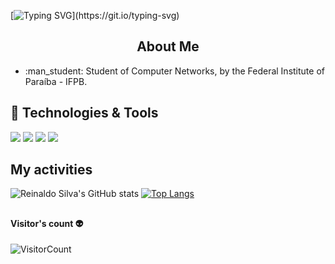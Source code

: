 [![Typing SVG](https://readme-typing-svg.herokuapp.com?color=3DF77F&center=true&vCenter=true&lines=Welcome+to+Reinaldo+Silva+profile!)](https://git.io/typing-svg)

<p align="center">
 <h2 align="center">About Me</h2>
</p>

<ul>
<li>:man_student: Student of Computer Networks, by the Federal Institute of Paraíba - IFPB.</li>
</ul>

## 🔧 Technologies & Tools
![](https://img.shields.io/badge/OS-Linux-informational?style=flat&logo=linux&logoColor=white&color=F80707)
![](https://img.shields.io/badge/OS-Windows-informational?style=flat&logo=windows&logoColor=white&color=2901EB)
![](https://img.shields.io/badge/Editor-VS_Code-informational?style=flat&logo=visual-studio-code&logoColor=white&color=6aa6f8)
![](https://img.shields.io/badge/Shell-Bash-informational?style=flat&logo=gnu-bash&logoColor=white&color=252527)


## My activities

![Reinaldo Silva's GitHub stats](https://github-readme-stats.vercel.app/api?username=mr-reinaldo&show_icons=true&theme=dracula)
[![Top Langs](https://github-readme-stats.vercel.app/api/top-langs/?username=mr-reinaldo&layout=compact&theme=dracula)](https://github.com/anuraghazra/github-readme-stats)




##
#### Visitor's count :alien:
![VisitorCount](https://profile-counter.glitch.me/mr-reinaldo/count.svg)
